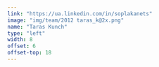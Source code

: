 ```yaml
---
link: "https://ua.linkedin.com/in/soplakanets"
image: "img/team/2012 taras_k@2x.png"
name: "Taras Kunch"
type: "left"
width: 8
offset: 6
offset-top: 18
---
```

